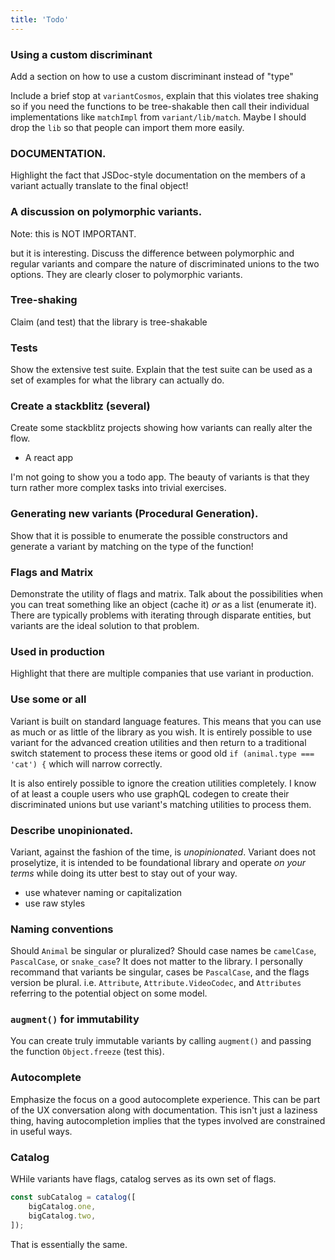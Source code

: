 ```yaml
---
title: 'Todo'
---
```

### Using a custom discriminant

Add a section on how to use a custom discriminant instead of "type"

Include a brief stop at `variantCosmos`, explain that this violates tree shaking so if you need the functions to be tree-shakable then call their individual implementations like `matchImpl` from `variant/lib/match`. Maybe I should drop the `lib` so that people can import them more easily.

### DOCUMENTATION.

Highlight the fact that JSDoc-style documentation on the members of a variant actually translate to the final object!

### A discussion on polymorphic variants.

Note: this is NOT IMPORTANT.

but it is interesting. Discuss the difference between polymorphic and regular variants and compare the nature of discriminated unions to the two options. They are clearly closer to polymorphic variants.


### Tree-shaking

Claim (and test) that the library is tree-shakable

### Tests

Show the extensive test suite. Explain that the test suite can be used as a set of examples for what the library can actually do. 

### Create a stackblitz (several)

Create some stackblitz projects showing how variants can really alter the flow.

 - A react app 

I'm not going to show you a todo app. The beauty of variants is that they turn rather more complex tasks into trivial exercises.

### Generating new variants (Procedural Generation).

Show that it is possible to enumerate the possible constructors and generate a variant by matching on the type of the function!


### Flags and Matrix

Demonstrate the utility of flags and matrix. Talk about the possibilities when you can treat something like an object (cache it) *or* as a list (enumerate it). There are typically problems with iterating through disparate entities, but variants are the ideal solution to that problem.

### Used in production

Highlight that there are multiple companies that use variant in production. 

### Use some or all

Variant is built on standard language features. This means that you can use as much or as little of the library as you wish. It is entirely possible to use variant for the advanced creation utilities and then return to a traditional switch statement to process these items or good old `if (animal.type === 'cat') {` which will narrow correctly.

It is also entirely possible to ignore the creation utilities completely. I know of at least a couple users who use graphQL codegen to create their discriminated unions but use variant's matching utilities to process them.

### Describe unopinionated.

Variant, against the fashion of the time, is *unopinionated*. Variant does not proselytize, it is intended to be foundational library and operate *on your terms* while doing its utter best to stay out of your way.

 - use whatever naming or capitalization
 - use raw styles 

### Naming conventions

Should `Animal` be singular or pluralized? Should case names be `camelCase`, `PascalCase`, or `snake_case`? It does not matter to the library. I personally recommand that variants be singular, cases be `PascalCase`, and the flags version be plural. i.e. `Attribute`, `Attribute.VideoCodec`, and `Attributes` referring to the potential object on some model.

### `augment()` for immutability

You can create truly immutable variants by calling `augment()` and passing the function `Object.freeze` (test this).

### Autocomplete

Emphasize the focus on a good autocomplete experience. This can be part of the UX conversation along with documentation. This isn't just a laziness thing, having autocompletion implies that the types involved are constrained in useful ways.


### Catalog

WHile variants have flags, catalog serves as its own set of flags.

```ts
const subCatalog = catalog([
    bigCatalog.one,
    bigCatalog.two,
]);
```

That is essentially the same.
